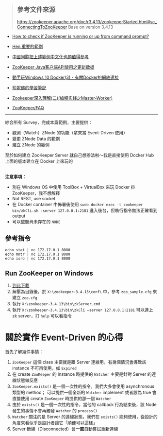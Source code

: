 > ## 參考文件來源
> https://zookeeper.apache.org/doc/r3.4.13/zookeeperStarted.html#sc_ConnectingToZooKeeper
> Base on version 3.4.13

- [How to check if ZooKeeper is running or up from command prompt?](https://stackoverflow.com/questions/29106546/how-to-check-if-zookeeper-is-running-or-up-from-command-prompt)  

- [Hen 重要的範例](https://zookeeper.apache.org/doc/r3.4.13/javaExample.html)

- [中國同胞把上述範例中文化也頗值得參考](http://www.cnblogs.com/haippy/archive/2012/07/20/2600077.html)

- [ZooKeeper Java客户端API使用之更新数据](https://my.oschina.net/lvyi/blog/521846)

- [動手玩Windows 10 Docker(3) - 有關Docker的網絡連接](https://dotblogs.com.tw/swater111/2017/01/03/171042)

- [珍妮佛的學習筆記](https://cutejaneii.wordpress.com/2017/07/24/docker-10-%E7%94%A8docker%E5%BB%BA%E7%AB%8Bzookeeper-clustermulti-host/)

- [Zookeeper深入理解(二)(编程实践之Master-Worker)](https://t.hao0.me/zookeeper/2015/03/02/zk-program-master-worker.html)

- [ZooKeeper/FAQ](https://wiki.apache.org/hadoop/ZooKeeper/FAQ) 

- - - - - -

綜合所有 Survey，完成本篇範例，主要提供：

- 觀測（Watch）ZNode 的功能（拿來當 Event-Driven 使用）
- 變更 ZNode Data 的範例
- 建立 ZNode 的範例


至於如何建立 ZooKeeper Server 就自己想辦法啦～我是直接使用 Docker Hub 上面的版本建立在 Docker 上來玩的
<br/><br/>

**注意事項：**

- 別在 Windows OS 中使用 ToolBox + VirtualBox 來玩 Docker 掛 ZooKeeper，我不想解釋
- Not REST, use socket
- 在 Docker container 中佈署後使用
	`sudo docker exec -t zookeeper bin/zkCli.sh -server 127.0.0.1:2181`
	進入後台，但執行指令無法正確看到 output
- 可以監聽尚未存在的 `NODE`


參考指令
--------

```
echo stat | nc 172.17.0.1 8080
echo mntr | nc 172.17.0.1 8080
echo isro | nc 172.17.0.1 8080
```


Run ZooKeeper on Windows
------------------------

1. [到此下載](http://apache.stu.edu.tw/zookeeper/)
2. 解壓為目錄後，於 `X:\zookeeper-3.4.13\conf\` 中，參考 `zoo_sample.cfg` 來建立 `zoo.cfg`
3. 執行 `X:\zookeeper-3.4.13\bin\zkServer.cmd`
4. 執行 `X:\zookeeper-3.4.13\bin\zkCli –server 127.0.0.1:2181` 可以連上 zk server，打 `help` 可以看指令


關於實作 Event-Driven 的心得
============================


首先了解幾件事情：

1. `ZooKeeper` 這個 class 主要就是跟 Server 連線用，有幾個情況會導致該 instance 不可再使用，如 `Expired`
2. 在 create `ZooKeeper` 的 instance 時提供的 `Watcher` 主要是針對 Server 的連線狀態做反應
3. `ZooKeeper.exists()` 是一個一次性的指令，我們大多會使用 asynchronous 類型的 method；
	可以提供一個全新的 `Watcher` implement 或者設為 true 會直接使用 create `ZooKeeper` 時提供的那一個 `Watcher`
4. 由於 `exists()` 是一個一次性的指令，當他的 callback 行為結束後，該 Node 發生的事情不會再觸發 `Watcher` 的 `process()`
5. `Watcher` 關注的是 Server 的連線狀態，我們在 `exists()` 能夠使用，從設計的角度來看似乎是設計者讓它「順便可以這樣」
6. Server 斷線（Disconnected）會**一直**自動嘗試重新連線

